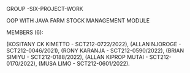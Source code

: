 GROUP -SIX-PROJECT-WORK

OOP WITH  JAVA
FARM STOCK MANAGEMENT MODULE

MEMBERS (6):

(KOSITANY CK KIMETTO - SCT212-0722/2022), 
 (ALLAN NJOROGE - SCT212-0046/2021),
(RONY KARANJA -  SCT212-0590/2022),
(BRIAN SIMIYU - SCT212-0188/2022),
(ALLAN KIPROP MUTAI - SCT212-0170/2022),
(MUSA LIMO - SCT212-0601/2022).
